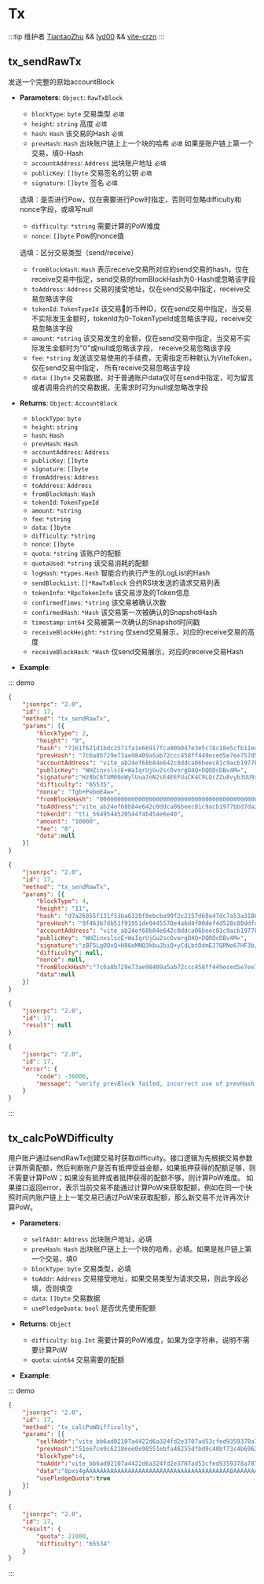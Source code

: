 # Tx
:::tip 维护者
[TiantaoZhu](https://github.com/TiantaoZhu) && [lyd00](https://github.com/lyd00) && [vite-crzn](https://github.com/vite-crzn)
:::

## tx_sendRawTx
发送一个完整的原始accountBlock

- **Parameters**: `Object`: `RawTxBlock`

  * `blockType`: `byte` 交易类型 `必填`
  * `height`: `string` 高度 `必填`
  * `hash`: `Hash` 该交易的Hash `必填`
  * `prevHash`: `Hash`  出块账户链上上一个块的哈希 `必填` 如果是账户链上第一个交易，填0-Hash
  * `accountAddress`: `Address` 出块账户地址 `必填`
  * `publicKey`: `[]byte`  交易签名的公钥 `必填`
  * `signature`: `[]byte` 签名 `必填`
   
  选填：是否进行Pow，仅在需要进行Pow时指定，否则可忽略difficulty和nonce字段，或填写null
  * `difficulty`: `*string` 需要计算的PoW难度
  * `nonce`: `[]byte` Pow的nonce值
     
  选填：区分交易类型（send/receive）
  * `fromBlockHash`: `Hash`  表示receive交易所对应的send交易的hash，仅在receive交易中指定，send交易的fromBlockHash为0-Hash或忽略该字段
  * `toAddress`: `Address`  交易的接受地址，仅在send交易中指定，receive交易忽略该字段
  * `tokenId`: `TokenTypeId` 该交易的币种ID，仅在send交易中指定，当交易不实际发生金额时，tokenId为0-TokenTypeId或忽略该字段，receive交易忽略该字段
  * `amount`: `*string` 该交易发生的金额，仅在send交易中指定，当交易不实际发生金额时为"0"或null或忽略该字段， receive交易忽略该字段
  * `fee`: `*string` 发送该交易使用的手续费，无需指定币种默认为ViteToken，仅在send交易中指定， 所有receive交易忽略该字段
  * `data`: `[]byte` 交易数据，对于普通账户data仅可在send中指定，可为留言或者调用合约的交易数据，无需求时可为null或忽略改字段

- **Returns**: `Object`: `AccountBlock`

  * `blockType`: `byte`
  * `height`: `string`
  * `hash`: `Hash`
  * `prevHash`: `Hash`
  * `accountAddress`: `Address`
  * `publicKey`: `[]byte`
  * `signature`: `[]byte`
  * `fromAddress`: `Address`
  * `toAddress`: `Address`
  * `fromBlockHash`: `Hash`
  * `tokenId`: `TokenTypeId`
  * `amount`: `*string`
  * `fee`: `*string`
  * `data`: `[]byte`
  * `difficulty`: `*string`
  * `nonce`: `[]byte`
  * `quota`: `*string` 该账户的配额
  * `quotaUsed`: `*string` 该交易消耗的配额
  * `logHash`: `*types.Hash` 智能合约执行产生的LogList的Hash
  * `sendBlockList`: `[]*RawTxBlock` 合约RS块发送的请求交易列表
  * `tokenInfo`: `*RpcTokenInfo` 该交易涉及的Token信息
  * `confirmedTimes`: `*string` 该交易被确认次数
  * `confirmedHash`: `*Hash` 该交易第一次被确认的SnapshotHash
  * `timestamp`: `int64` 交易被第一次确认的Snapshot时间戳
  * `receiveBlockHeight`: `*string` 仅send交易展示，对应的receive交易的高度
  * `receiveBlockHash`: `*Hash` 仅send交易展示，对应的receive交易Hash

- **Example**:

::: demo


```json tab:Request Send
{
    "jsonrpc": "2.0",
    "id": 17,
    "method": "tx_sendRawTx",
    "params": [{
    	"blockType": 2,
        "height": "9",
        "hash": "7161f621d1bdc2571fa1e66917fca90b047e3e5c78c18e5cfb11edba32c7c2fc",
        "prevHash": "7c6a8b729e73ae98409a5ab72ccc458ff449eced5e7ee757d52de83e8f32a070",
        "accountAddress": "vite_ab24ef68b84e642c0ddca06beec81c9acb1977bbd7da27a87a",
        "publicKey": "WHZinxslscE+WaIqrUjGu2scOvorgD4Q+DQOOcDBv4M=",
        "signature":"Hz8bC6TUM00oWylUua7oN2sE4EEFUuCK4C9LQcZZu8vyb3UU9xG32BeJtBQ==",
        "difficulty": "65535",
        "nonce": "Tgb+PebmE4w=",
        "fromBlockHash": "0000000000000000000000000000000000000000000000000000000000000000",
        "toAddress":"vite_ab24ef68b84e642c0ddca06beec81c9acb1977bbd7da27a87a",
        "tokenId": "tti_5649544520544f4b454e6e40",
        "amount": "10000",
        "fee": "0",
        "data":null
    }]
}
```

```json tab:Request Receive
{
    "jsonrpc": "2.0",
    "id": 17,
    "method": "tx_sendRawTx",
    "params": [{
    	"blockType": 4,
        "height": "11",
        "hash": "d7a26855f131f53ba6320f0ebcba99f2c2157d60a47dc7a53a3186cd0b202b63",
        "prevHash": "9f463b7db51f91951de9445570e4a6d4f00def4d528c80ddfdf39e1e47f8498d",
        "accountAddress": "vite_ab24ef68b84e642c0ddca06beec81c9acb1977bbd7da27a87a",
        "publicKey": "WHZinxslscE+WaIqrUjGu2scOvorgD4Q+DQOOcDBv4M=",
        "signature":"zBF5LgOOxQ+H86oMNQ3kbuJbiQ+yCdLbtOdmEJ7QRNo67HF3b/pm+bfM5EHuxMNpOnimKgawtozZwifnFVhyDQ==",
        "difficulty": null,
        "nonce": null,
        "fromBlockHash":"7c6a8b729e73ae98409a5ab72ccc458ff449eced5e7ee757d52de83e8f32a070",
        "data":null
    }]
}
```

```json tab:Response Success
{
    "jsonrpc": "2.0",
    "id": 17,
    "result": null
}
```

```json tab:Response Error
{
    "jsonrpc": "2.0",
    "id": 17,
    "error": {
        "code": -36006,
        "message": "verify prevBlock failed, incorrect use of prevHash or fork happened"
    }
}
```

::: 


## tx_calcPoWDifficulty
用户账户通过sendRawTx创建交易时获取difficulty。接口逻辑为先根据交易参数计算所需配额，然后判断账户是否有抵押受益金额，如果抵押获得的配额足够，则不需要计算PoW；如果没有抵押或者抵押获得的配额不够，则计算PoW难度。
如果接口返回error，表示当前交易不能通过计算PoW来获取配额，例如在同一个快照时间内账户链上上一笔交易已通过PoW来获取配额，那么新交易不允许再次计算PoW。

- **Parameters**: 

  * `selfAddr`: `Address`  出块账户地址，必填
  * `prevHash`: `Hash`  出块账户链上上一个块的哈希，必填。如果是账户链上第一个交易，填0
  * `blockType`: `byte`  交易类型，必填
  * `toAddr`: `Address`  交易接受地址，如果交易类型为请求交易，则此字段必填，否则填空
  * `data`: `[]byte`  交易数据
  * `usePledgeQuota`: `bool`  是否优先使用配额

- **Returns**: `Object`
  * `difficulty`: `big.Int`  需要计算的PoW难度，如果为空字符串，说明不需要计算PoW
  * `quota`: `uint64`  交易需要的配额

- **Example**:


::: demo


```json tab:Request
{
	"jsonrpc": "2.0",
	"id": 17,
	"method": "tx_calcPoWDifficulty",
	"params": [{
		"selfAddr":"vite_bb6ad02107a4422d6a324fd2e3707ad53cfed9359378a78792",
		"prevHash":"51ee7ce9c6218eee0e98551ebfa46255dfbd9c40bf73c4b69622ff90e5b8d153",
		"blockType":4,
		"toAddr":"vite_bb6ad02107a4422d6a324fd2e3707ad53cfed9359378a78792",
		"data":"8pxs4gAAAAAAAAAAAAAAAAAAAAAAAAAAAAAAAAAAAAAAAAABAAAAAAAAAAAAAAAAAAAAAAAAAAAAAAAAAAAAAAAAAGAAAAAAAAAAAAAAAACA1EbeCzJnsDy6fZtJr6XnE0HHzQAAAAAAAAAAAAAAAAAAAAAAAAAAAAAAAAAAAAAAAAAFc3VwZXIAAAAAAAAAAAAAAAAAAAAAAAAAAAAAAAAAAAA=",
		"usePledgeQuota":true
	}]
}
```

```json tab:Response
{
    "jsonrpc": "2.0",
    "id": 17,
    "result": {
        "quota": 21000,
        "difficulty": "65534"
    }
}
```
:::
